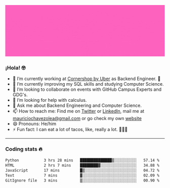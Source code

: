 ![Banner](banner.gif)

### ¡Hola! 🤓

- 🔭 I’m currently working at [Cornershop by Uber](https://cornershopapp.com) as Backend Engineer. 🥑
- 🌱 I’m currently improving my SQL skills and studying Computer Science.
- 👯 I’m looking to collaborate on events with GitHub Campus Experts and GDG's.
- 🤔 I’m looking for help with calculus.
- 💬 Ask me about Backend Engineering and Computer Science.
- 📫 How to reach me: Find me on [Twitter](https://twitter.com/ultr4nerd) or [LinkedIn](https://www.linkedin.com/in/ultr4nerd), mail me at [mauriciochavezolea@gmail.com](mailto:mauriciochavezolea@gmail.com) or go check my own [website](mauriciochavez.surge.sh)
- 😄 Pronouns: He/him
- ⚡ Fun fact: I can eat a lot of tacos, like, really a lot. 🌮🌮🌮

---

### Coding stats 🔥

<!--START_SECTION:waka-->
```text
Python           3 hrs 28 mins   ██████████████▒░░░░░░░░░░   57.14 % 
HTML             2 hrs 7 mins    ████████▓░░░░░░░░░░░░░░░░   34.88 % 
JavaScript       17 mins         █▒░░░░░░░░░░░░░░░░░░░░░░░   04.72 % 
Text             7 mins          ▓░░░░░░░░░░░░░░░░░░░░░░░░   02.09 % 
GitIgnore file   3 mins          ▒░░░░░░░░░░░░░░░░░░░░░░░░   00.90 % 
```
<!--END_SECTION:waka-->
